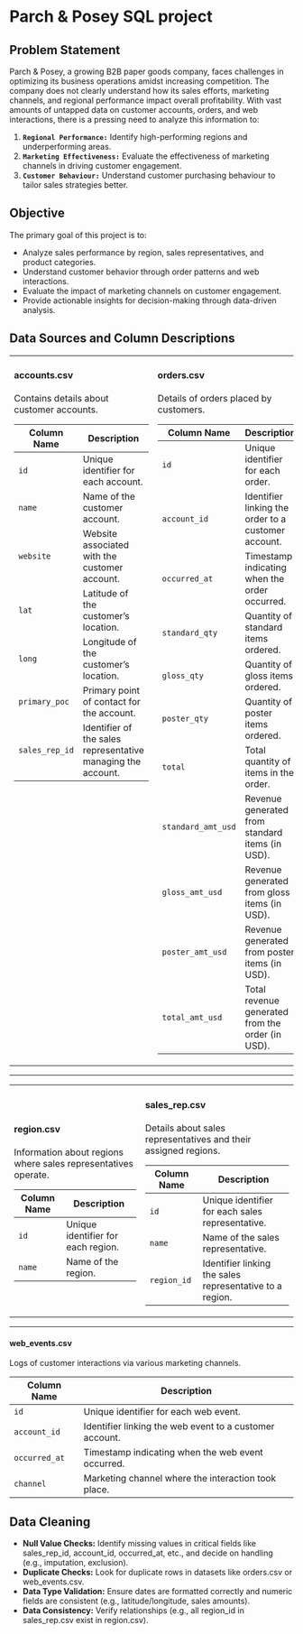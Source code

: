 # Parch & Posey SQL project

## Problem Statement
Parch & Posey, a growing B2B paper goods company, faces challenges in optimizing its business operations amidst increasing competition. The company does not clearly understand how its sales efforts, marketing channels, and regional performance impact overall profitability. With vast amounts of untapped data on customer accounts, orders, and web interactions, there is a pressing need to analyze this information to:

1. **`Regional Performance:`** Identify high-performing regions and underperforming areas.
2. **`Marketing Effectiveness:`** Evaluate the effectiveness of marketing channels in driving customer engagement.
3. **`Customer Behaviour:`** Understand customer purchasing behaviour to tailor sales strategies better.

## Objective
The primary goal of this project is to:
* Analyze sales performance by region, sales representatives, and product categories.
* Understand customer behavior through order patterns and web interactions.
* Evaluate the impact of marketing channels on customer engagement.
* Provide actionable insights for decision-making through data-driven analysis.

## **Data Sources and Column Descriptions**

<table>
<tr>
<td valign="top">

#### **accounts.csv**  
Contains details about customer accounts.  

| **Column Name**   | **Description**                                    |
|--------------------|----------------------------------------------------|
| `id`              | Unique identifier for each account.                |
| `name`            | Name of the customer account.                      |
| `website`         | Website associated with the customer account.      |
| `lat`             | Latitude of the customer’s location.               |
| `long`            | Longitude of the customer’s location.              |
| `primary_poc`     | Primary point of contact for the account.           |
| `sales_rep_id`    | Identifier of the sales representative managing the account. |

</td>
<td>

#### **orders.csv**  
Details of orders placed by customers.  

| **Column Name**         | **Description**                                    |
|--------------------------|----------------------------------------------------|
| `id`                    | Unique identifier for each order.                  |
| `account_id`            | Identifier linking the order to a customer account.|
| `occurred_at`           | Timestamp indicating when the order occurred.       |
| `standard_qty`          | Quantity of standard items ordered.                |
| `gloss_qty`             | Quantity of gloss items ordered.                   |
| `poster_qty`            | Quantity of poster items ordered.                  |
| `total`                 | Total quantity of items in the order.              |
| `standard_amt_usd`      | Revenue generated from standard items (in USD).     |
| `gloss_amt_usd`         | Revenue generated from gloss items (in USD).        |
| `poster_amt_usd`        | Revenue generated from poster items (in USD).       |
| `total_amt_usd`         | Total revenue generated from the order (in USD).    |

</td>
</tr>
</table>

---

<table>
<tr>
<td>

#### **region.csv**  
Information about regions where sales representatives operate.  

| **Column Name** | **Description**                          |
|------------------|------------------------------------------|
| `id`            | Unique identifier for each region.       |
| `name`          | Name of the region.                      |

</td>
<td>

#### **sales_rep.csv**  
Details about sales representatives and their assigned regions.  

| **Column Name** | **Description**                                   |
|------------------|---------------------------------------------------|
| `id`            | Unique identifier for each sales representative. |
| `name`          | Name of the sales representative.                |
| `region_id`     | Identifier linking the sales representative to a region. |

</td>
</tr>
</table>

---

#### **web_events.csv**  
Logs of customer interactions via various marketing channels.  

| **Column Name** | **Description**                                       |
|------------------|-------------------------------------------------------|
| `id`            | Unique identifier for each web event.                |
| `account_id`    | Identifier linking the web event to a customer account.|
| `occurred_at`   | Timestamp indicating when the web event occurred.      |
| `channel`       | Marketing channel where the interaction took place.   |


## Data Cleaning
* **Null Value Checks:** Identify missing values in critical fields like sales_rep_id, account_id, occurred_at, etc., and decide on handling (e.g., imputation, exclusion).
* **Duplicate Checks:** Look for duplicate rows in datasets like orders.csv or web_events.csv.
* **Data Type Validation:** Ensure dates are formatted correctly and numeric fields are consistent (e.g., latitude/longitude, sales amounts).
* **Data Consistency:** Verify relationships (e.g., all region_id in sales_rep.csv exist in region.csv).
